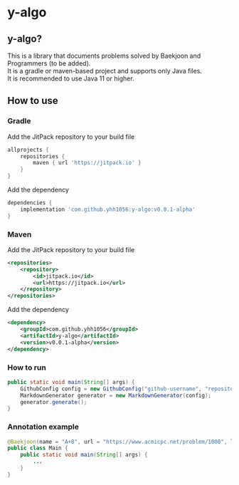 # y-algo

## y-algo?
This is a library that documents problems solved by Baekjoon and Programmers (to be added). <br>
It is a gradle or maven-based project and supports only Java files. <br>
It is recommended to use Java 11 or higher. 

## How to use

### Gradle
Add the JitPack repository to your build file
```groovy
allprojects {
    repositories {
        maven { url 'https://jitpack.io' }
    }
}
```
Add the dependency
```groovy
dependencies {
    implementation 'com.github.yhh1056:y-algo:v0.0.1-alpha'
}
```

### Maven
Add the JitPack repository to your build file
```xml
<repositories>
    <repository>
        <id>jitpack.io</id>
        <url>https://jitpack.io</url>
    </repository>
</repositories>
```
Add the dependency
```xml
<dependency>
    <groupId>com.github.yhh1056</groupId>
    <artifactId>y-algo</artifactId>
    <version>v0.0.1-alpha</version>
</dependency>
```

### How to run

```Java
public static void main(String[] args) {
    GithubConfig config = new GithubConfig("github-username", "repository-name", "main-branch-name");
    MarkdownGenerator generator = new MarkdownGenerator(config);
    generator.generate();
}
```

### Annotation example
```Java
@Baekjoon(name = "A+B", url = "https://www.acmicpc.net/problem/1000", level = BaekjoonLevel.BRONZE, number = 1000)
public class Main {
    public static void main(String[] args) {
        ...
    }
}
```